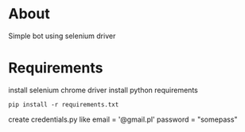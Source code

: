 # About
Simple bot using selenium driver

# Requirements
install selenium chrome driver
install python requirements
```
pip install -r requirements.txt
```
create credentials.py like
email = '@gmail.pl'
password = "somepass"